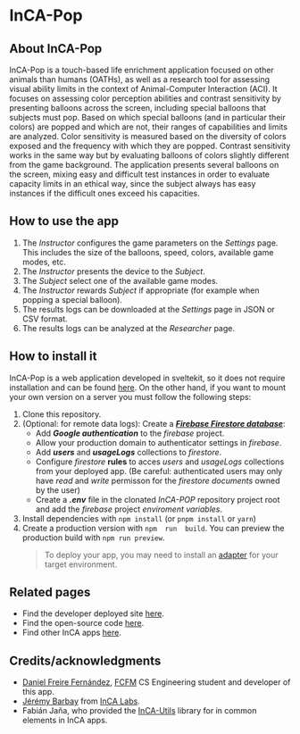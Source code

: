 
# InCA-Pop

## About InCA-Pop
InCA-Pop is a touch-based life enrichment application focused on other animals than humans (OATHs), as well as a research tool for assessing visual ability limits in the context of Animal-Computer Interaction (ACI). It focuses on assessing color perception abilities and contrast sensitivity by presenting balloons across the screen, including special balloons that subjects must pop. Based on which special balloons (and in particular their colors) are popped and which are not, their ranges of capabilities and limits are analyzed. Color sensitivity is measured based on the diversity of colors exposed and the frequency with which they are popped. Contrast sensitivity works in the same way but by evaluating balloons of colors slightly different from the game background. The application presents several balloons on the screen, mixing easy and difficult test instances in order to evaluate capacity limits in an ethical way, since the subject always has easy instances if the difficult ones exceed his capacities.

## How to use the app
1.  The _Instructor_ configures the game parameters on the _Settings_ page. This includes the size of the balloons, speed, colors, available game modes, etc.
2.  The _Instructor_ presents the device to the _Subject_.
3.  The _Subject_ select one of the available game modes.
4.  The _Instructor_ rewards _Subject_ if appropriate (for example when popping a special balloon).
5.  The results logs can be downloaded at the _Settings_ page in JSON or CSV format.
6.  The results logs can be analyzed at the _Researcher_ page.

##  How to install it

InCA-Pop is a web application developed in sveltekit, so it does not require installation and can be found [here](https://inca-pop.vercel.app/).
On the other hand, if you want to mount your own version on a server you must follow the following steps:

1. Clone this repository.
2. (Optional: for remote data logs): Create a [***Firebase Firestore database***](https://firebase.google.com/):
    - Add ***Google authentication*** to the *firebase* project. 
    - Allow your production domain to authenticator settings in *firebase*.
    - Add ***users*** and ***usageLogs*** collections to *firestore*.
    - Configure *firestore* **rules** to acces *users* and *usageLogs* collections from your deployed app. (Be careful: authenticated users may only have *read* and *write* permisson for the *firestore documents* owned by the user)
    - Create a ***.env*** file in the clonated *InCA-POP* repository project root and add the *firebase* project *enviroment variables*.
3. Install dependencies with  `npm install` (or `pnpm install` or `yarn`)
4. Create a production version with `npm  run  build`.
You can preview the production build with `npm run preview`.
    >  To deploy your app, you may need to install an [adapter](https://kit.svelte.dev/docs/adapters) for your target environment.

## Related pages

-   Find the developer deployed site [here](https://inca-pop.vercel.app/).
-   Find the open-source code [here](https://github.com/freire9/InCA-POP).
-   Find other InCA apps [here](https://buho.dcc.uchile.cl/~inca/).

## Credits/acknowledgments

-   [Daniel Freire Fernández](https://github.com/freire9), [FCFM](https://ingenieria.uchile.cl/) CS Engineering student and developer of this app.
-   [Jérémy Barbay](https://barbay.cl/) from [InCA Labs](https://buho.dcc.uchile.cl/~inca/).
-   Fabián Jaña, who provided the [InCA-Utils](https://shockerqt.gitlab.io/inca-utils/) library for in common elements in InCA apps.